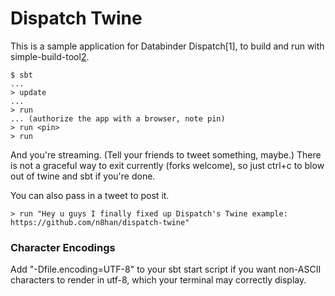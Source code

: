 Dispatch Twine
==============

This is a sample application for Databinder Dispatch[1], to build and run
with simple-build-tool[2].

    $ sbt
    ...
    > update
    ...
    > run
    ... (authorize the app with a browser, note pin)
    > run <pin>
    > run

And you're streaming. (Tell your friends to tweet something, maybe.) There is not a 
graceful way to exit currently (forks welcome), so just ctrl+c to blow out of 
twine and sbt if you're done.

You can also pass in a tweet to post it.

    > run "Hey u guys I finally fixed up Dispatch's Twine example: https://github.com/n8han/dispatch-twine"

### Character Encodings
Add "-Dfile.encoding=UTF-8" to your sbt start script if you want non-ASCII characters to render in utf-8, which your terminal may correctly display.

[2]: http://code.google.com/p/simple-build-tool/
